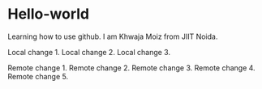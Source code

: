 # Hello-world
Learning how to use github.
I am Khwaja Moiz from JIIT Noida.

Local change 1.
Local change 2.
Local change 3.

Remote change 1.
Remote change 2.
Remote change 3.
Remote change 4.
Remote change 5.
